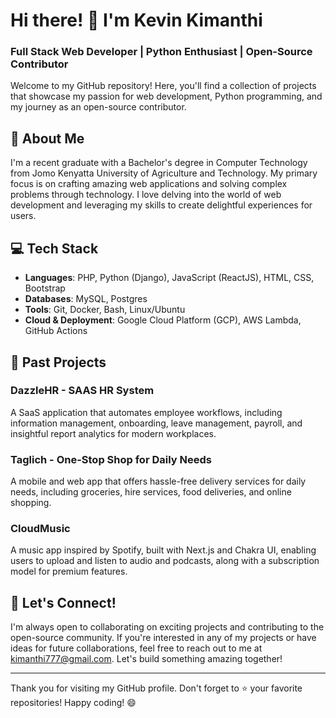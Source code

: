 # Hi there! 👋 I'm Kevin Kimanthi

### Full Stack Web Developer | Python Enthusiast | Open-Source Contributor

Welcome to my GitHub repository! Here, you'll find a collection of projects that showcase my passion for web development, Python programming, and my journey as an open-source contributor.

## 🚀 About Me

I'm a recent graduate with a Bachelor's degree in Computer Technology from Jomo Kenyatta University of Agriculture and Technology. My primary focus is on crafting amazing web applications and solving complex problems through technology. I love delving into the world of web development and leveraging my skills to create delightful experiences for users.

## 💻 Tech Stack

- **Languages**: PHP, Python (Django), JavaScript (ReactJS), HTML, CSS, Bootstrap
- **Databases**: MySQL, Postgres
- **Tools**: Git, Docker, Bash, Linux/Ubuntu
- **Cloud & Deployment**: Google Cloud Platform (GCP), AWS Lambda, GitHub Actions

## 🌱 Past Projects

### DazzleHR - SAAS HR System
A SaaS application that automates employee workflows, including information management, onboarding, leave management, payroll, and insightful report analytics for modern workplaces.

### Taglich - One-Stop Shop for Daily Needs
A mobile and web app that offers hassle-free delivery services for daily needs, including groceries, hire services, food deliveries, and online shopping.

### CloudMusic
A music app inspired by Spotify, built with Next.js and Chakra UI, enabling users to upload and listen to audio and podcasts, along with a subscription model for premium features.

## 🌟 Let's Connect!

I'm always open to collaborating on exciting projects and contributing to the open-source community. If you're interested in any of my projects or have ideas for future collaborations, feel free to reach out to me at kimanthi777@gmail.com. Let's build something amazing together!

---
Thank you for visiting my GitHub profile. Don't forget to ⭐️ your favorite repositories! Happy coding! 😄
